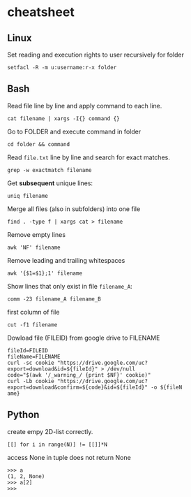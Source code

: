 # cheatsheet


## Linux

Set reading and execution rights to user recursively for folder

```
setfacl -R -m u:username:r-x folder
```

## Bash

Read file line by line and apply command to each line.
```
cat filename | xargs -I{} command {} 
```

Go to FOLDER and execute command in folder

```
cd folder && command
```

Read ```file.txt``` line by line and search for exact matches.

```
grep -w exactmatch filename
```

Get **subsequent** unique lines:

```
uniq filename
```

Merge all files (also in subfolders) into one file

```
find . -type f | xargs cat > filename
```

Remove empty lines

```
awk 'NF' filename
```

Remove leading and trailing whitespaces

```
awk '{$1=$1};1' filename
```

Show lines that only exist in file `filename_A`:

```
comm -23 filename_A filename_B
```

first column of file

```
cut -f1 filename
```


Dowload file (FILEID) from google drive to FILENAME


```
fileId=FILEID
fileName=FILENAME
curl -sc cookie "https://drive.google.com/uc?export=download&id=${fileId}" > /dev/null
code="$(awk '/_warning_/ {print $NF}' cookie)"
curl -Lb cookie "https://drive.google.com/uc?export=download&confirm=${code}&id=${fileId}" -o ${fileN
ame}
```

## Python

create empy 2D-list correctly.

```
[[] for i in range(N)] != [[]]*N
```

access None in tuple does not return None

```
>>> a
(1, 2, None)
>>> a[2]
>>>
```
